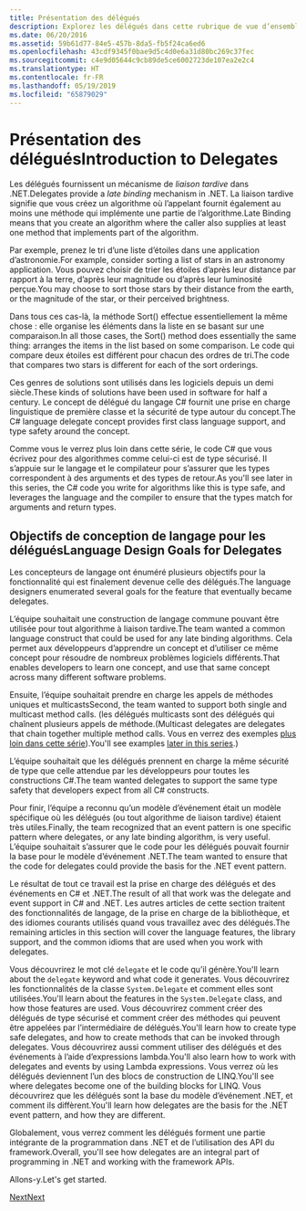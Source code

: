 ```yaml
---
title: Présentation des délégués
description: Explorez les délégués dans cette rubrique de vue d’ensemble qui présente les concepts de base et décrit les objectifs de conception de langage pour les délégués.
ms.date: 06/20/2016
ms.assetid: 59b61d77-84e5-457b-8da5-fb5f24ca6ed6
ms.openlocfilehash: 43cdf9345f0bae9d5c4d0e6a31d80bc269c37fec
ms.sourcegitcommit: c4e9d05644c9cb89de5ce6002723de107ea2e2c4
ms.translationtype: HT
ms.contentlocale: fr-FR
ms.lasthandoff: 05/19/2019
ms.locfileid: "65879029"
---
```

# <a name="introduction-to-delegates"></a><span data-ttu-id="cef0c-103">Présentation des délégués</span><span class="sxs-lookup"><span data-stu-id="cef0c-103">Introduction to Delegates</span></span>

<span data-ttu-id="cef0c-104">Les délégués fournissent un mécanisme de *liaison tardive* dans .NET.</span><span class="sxs-lookup"><span data-stu-id="cef0c-104">Delegates provide a *late binding* mechanism in .NET.</span></span> <span data-ttu-id="cef0c-105">La liaison tardive signifie que vous créez un algorithme où l’appelant fournit également au moins une méthode qui implémente une partie de l’algorithme.</span><span class="sxs-lookup"><span data-stu-id="cef0c-105">Late Binding means that you create an algorithm where the caller also supplies at least one method that implements part of the algorithm.</span></span>

<span data-ttu-id="cef0c-106">Par exemple, prenez le tri d’une liste d’étoiles dans une application d’astronomie.</span><span class="sxs-lookup"><span data-stu-id="cef0c-106">For example, consider sorting a list of stars in an astronomy application.</span></span>
<span data-ttu-id="cef0c-107">Vous pouvez choisir de trier les étoiles d’après leur distance par rapport à la terre, d’après leur magnitude ou d’après leur luminosité perçue.</span><span class="sxs-lookup"><span data-stu-id="cef0c-107">You may choose to sort those stars by their distance from the earth, or the magnitude of the star, or their perceived brightness.</span></span>

<span data-ttu-id="cef0c-108">Dans tous ces cas-là, la méthode Sort() effectue essentiellement la même chose : elle organise les éléments dans la liste en se basant sur une comparaison.</span><span class="sxs-lookup"><span data-stu-id="cef0c-108">In all those cases, the Sort() method does essentially the same thing: arranges the items in the list based on some comparison.</span></span> <span data-ttu-id="cef0c-109">Le code qui compare deux étoiles est différent pour chacun des ordres de tri.</span><span class="sxs-lookup"><span data-stu-id="cef0c-109">The code that compares two stars is different for each of the sort orderings.</span></span>

<span data-ttu-id="cef0c-110">Ces genres de solutions sont utilisés dans les logiciels depuis un demi siècle.</span><span class="sxs-lookup"><span data-stu-id="cef0c-110">These kinds of solutions have been used in software for half a century.</span></span>
<span data-ttu-id="cef0c-111">Le concept de délégué du langage C# fournit une prise en charge linguistique de première classe et la sécurité de type autour du concept.</span><span class="sxs-lookup"><span data-stu-id="cef0c-111">The C# language delegate concept provides first class language support, and type safety around the concept.</span></span>

<span data-ttu-id="cef0c-112">Comme vous le verrez plus loin dans cette série, le code C# que vous écrivez pour des algorithmes comme celui-ci est de type sécurisé. Il s’appuie sur le langage et le compilateur pour s’assurer que les types correspondent à des arguments et des types de retour.</span><span class="sxs-lookup"><span data-stu-id="cef0c-112">As you'll see later in this series, the C# code you write for algorithms like this is type safe, and leverages the language and the compiler to ensure that the types match for arguments and return types.</span></span>

## <a name="language-design-goals-for-delegates"></a><span data-ttu-id="cef0c-113">Objectifs de conception de langage pour les délégués</span><span class="sxs-lookup"><span data-stu-id="cef0c-113">Language Design Goals for Delegates</span></span>

<span data-ttu-id="cef0c-114">Les concepteurs de langage ont énuméré plusieurs objectifs pour la fonctionnalité qui est finalement devenue celle des délégués.</span><span class="sxs-lookup"><span data-stu-id="cef0c-114">The language designers enumerated several goals for the feature that eventually became delegates.</span></span>

<span data-ttu-id="cef0c-115">L’équipe souhaitait une construction de langage commune pouvant être utilisée pour tout algorithme à liaison tardive.</span><span class="sxs-lookup"><span data-stu-id="cef0c-115">The team wanted a common language construct that could be used for any late binding algorithms.</span></span> <span data-ttu-id="cef0c-116">Cela permet aux développeurs d’apprendre un concept et d’utiliser ce même concept pour résoudre de nombreux problèmes logiciels différents.</span><span class="sxs-lookup"><span data-stu-id="cef0c-116">That enables developers to learn one concept, and use that same concept across many different software problems.</span></span>

<span data-ttu-id="cef0c-117">Ensuite, l’équipe souhaitait prendre en charge les appels de méthodes uniques et multicasts</span><span class="sxs-lookup"><span data-stu-id="cef0c-117">Second, the team wanted to support both single and multicast method calls.</span></span> <span data-ttu-id="cef0c-118">(les délégués multicasts sont des délégués qui chaînent plusieurs appels de méthode.</span><span class="sxs-lookup"><span data-stu-id="cef0c-118">(Multicast delegates are delegates that chain together multiple method calls.</span></span> <span data-ttu-id="cef0c-119">Vous en verrez des exemples [plus loin dans cette série](delegate-class.md)).</span><span class="sxs-lookup"><span data-stu-id="cef0c-119">You'll see examples [later in this series](delegate-class.md).)</span></span> 

<span data-ttu-id="cef0c-120">L’équipe souhaitait que les délégués prennent en charge la même sécurité de type que celle attendue par les développeurs pour toutes les constructions C#.</span><span class="sxs-lookup"><span data-stu-id="cef0c-120">The team wanted delegates to support the same type safety that developers expect from all C# constructs.</span></span> 

<span data-ttu-id="cef0c-121">Pour finir, l’équipe a reconnu qu’un modèle d’événement était un modèle spécifique où les délégués (ou tout algorithme de liaison tardive) étaient très utiles.</span><span class="sxs-lookup"><span data-stu-id="cef0c-121">Finally, the team recognized that an event pattern is one specific pattern where delegates, or any late binding algorithm, is very useful.</span></span> <span data-ttu-id="cef0c-122">L’équipe souhaitait s’assurer que le code pour les délégués pouvait fournir la base pour le modèle d’événement .NET.</span><span class="sxs-lookup"><span data-stu-id="cef0c-122">The team wanted to ensure that the code for delegates could provide the basis for the .NET event pattern.</span></span>

<span data-ttu-id="cef0c-123">Le résultat de tout ce travail est la prise en charge des délégués et des événements en C# et .NET.</span><span class="sxs-lookup"><span data-stu-id="cef0c-123">The result of all that work was the delegate and event support in C# and .NET.</span></span> <span data-ttu-id="cef0c-124">Les autres articles de cette section traitent des fonctionnalités de langage, de la prise en charge de la bibliothèque, et des idiomes courants utilisés quand vous travaillez avec des délégués.</span><span class="sxs-lookup"><span data-stu-id="cef0c-124">The remaining articles in this section will cover the language features, the library support, and the common idioms that are used when you work with delegates.</span></span>

<span data-ttu-id="cef0c-125">Vous découvrirez le mot clé `delegate` et le code qu’il génère.</span><span class="sxs-lookup"><span data-stu-id="cef0c-125">You'll learn about the `delegate` keyword and what code it generates.</span></span> <span data-ttu-id="cef0c-126">Vous découvrirez les fonctionnalités de la classe `System.Delegate` et comment elles sont utilisées.</span><span class="sxs-lookup"><span data-stu-id="cef0c-126">You'll learn about the features in the `System.Delegate` class, and how those features are used.</span></span> <span data-ttu-id="cef0c-127">Vous découvrirez comment créer des délégués de type sécurisé et comment créer des méthodes qui peuvent être appelées par l’intermédiaire de délégués.</span><span class="sxs-lookup"><span data-stu-id="cef0c-127">You'll learn how to create type safe delegates, and how to create methods that can be invoked through delegates.</span></span> <span data-ttu-id="cef0c-128">Vous découvrirez aussi comment utiliser des délégués et des événements à l’aide d’expressions lambda.</span><span class="sxs-lookup"><span data-stu-id="cef0c-128">You'll also learn how to work with delegates and events by using Lambda expressions.</span></span> <span data-ttu-id="cef0c-129">Vous verrez où les délégués deviennent l’un des blocs de construction de LINQ.</span><span class="sxs-lookup"><span data-stu-id="cef0c-129">You'll see where delegates become one of the building blocks for LINQ.</span></span> <span data-ttu-id="cef0c-130">Vous découvrirez que les délégués sont la base du modèle d’événement .NET, et comment ils diffèrent.</span><span class="sxs-lookup"><span data-stu-id="cef0c-130">You'll learn how delegates are the basis for the .NET event pattern, and how they are different.</span></span>

<span data-ttu-id="cef0c-131">Globalement, vous verrez comment les délégués forment une partie intégrante de la programmation dans .NET et de l’utilisation des API du framework.</span><span class="sxs-lookup"><span data-stu-id="cef0c-131">Overall, you'll see how delegates are an integral part of programming in .NET and working with the framework APIs.</span></span>

<span data-ttu-id="cef0c-132">Allons-y.</span><span class="sxs-lookup"><span data-stu-id="cef0c-132">Let's get started.</span></span>

[<span data-ttu-id="cef0c-133">Next</span><span class="sxs-lookup"><span data-stu-id="cef0c-133">Next</span></span>](delegate-class.md)
